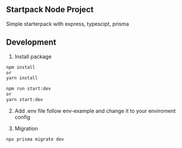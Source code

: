## Startpack Node Project
Simple starterpack with express, typescipt, prisma

## Development

1. Install package
```bash
npm install
or 
yarn install

npm run start:dev
or
yarn start:dev
```

2. Add .env file follow env-example and change it to your enviroment config

3. Migration
```bash
npx prisma migrate dev
````